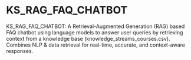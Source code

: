 # KS_RAG_FAQ_CHATBOT
KS_RAG_FAQ_CHATBOT: A Retrieval-Augmented Generation (RAG) based FAQ chatbot using language models to answer user queries by retrieving context from a knowledge base (knowledge_streams_courses.csv). Combines NLP &amp; data retrieval for real-time, accurate, and context-aware responses.
